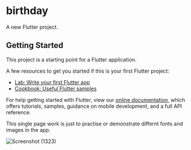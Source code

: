 # birthday

A new Flutter project.

## Getting Started

This project is a starting point for a Flutter application.

A few resources to get you started if this is your first Flutter project:

- [Lab: Write your first Flutter app](https://flutter.dev/docs/get-started/codelab)
- [Cookbook: Useful Flutter samples](https://flutter.dev/docs/cookbook)

For help getting started with Flutter, view our
[online documentation](https://flutter.dev/docs), which offers tutorials,
samples, guidance on mobile development, and a full API reference.

This single page work is just to practise or demonstrate differnt fonts and images in the app.

![Screenshot (1323)](https://user-images.githubusercontent.com/78635790/135679030-446515e5-bfa1-4277-af77-851cfb7d5785.png)

